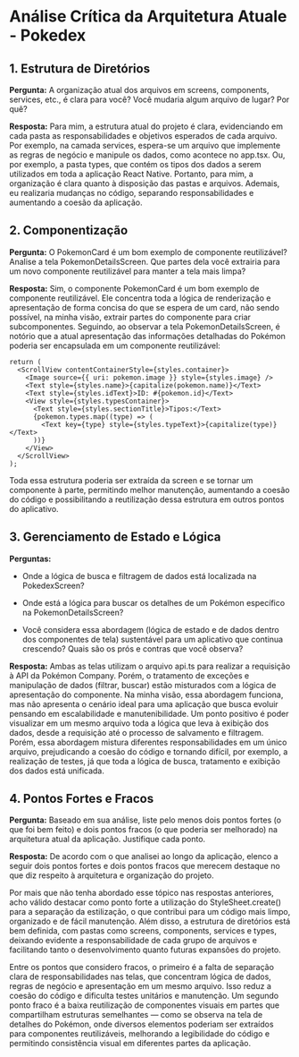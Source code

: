 # Análise Crítica da Arquitetura Atuale - Pokedex

## 1. Estrutura de Diretórios
**Pergunta:** A organização atual dos arquivos em screens, components, services, etc., é clara para você? Você mudaria algum arquivo de lugar? Por quê?

**Resposta:**
Para mim, a estrutura atual do projeto é clara, evidenciando em cada pasta as responsabilidades e objetivos esperados de cada arquivo. Por exemplo, na camada services, espera-se um arquivo que implemente as regras de negócio e manipule os dados, como acontece no app.tsx. Ou, por exemplo, a pasta types, que contém os tipos dos dados a serem utilizados em toda a aplicação React Native. Portanto, para mim, a organização é clara quanto à disposição das pastas e arquivos. Ademais, eu realizaria mudanças no código, separando responsabilidades e aumentando a coesão da aplicação.

## 2. Componentização
**Pergunta:** O PokemonCard é um bom exemplo de componente reutilizável? Analise a tela PokemonDetailsScreen. Que partes dela você extrairia para um novo componente reutilizável para manter a tela mais limpa?

**Resposta:**
Sim, o componente PokemonCard é um bom exemplo de componente reutilizável. Ele concentra toda a lógica de renderização e apresentação de forma concisa do que se espera de um card, não sendo possível, na minha visão, extrair partes do componente para criar subcomponentes. Seguindo, ao observar a tela PokemonDetailsScreen, é notório que a atual apresentação das informações detalhadas do Pokémon poderia ser encapsulada em um componente reutilizável:

```tsx
return (
  <ScrollView contentContainerStyle={styles.container}>
    <Image source={{ uri: pokemon.image }} style={styles.image} />
    <Text style={styles.name}>{capitalize(pokemon.name)}</Text>
    <Text style={styles.idText}>ID: #{pokemon.id}</Text>
    <View style={styles.typesContainer}>
      <Text style={styles.sectionTitle}>Tipos:</Text>
      {pokemon.types.map((type) => (
        <Text key={type} style={styles.typeText}>{capitalize(type)}</Text>
      ))}
    </View>
  </ScrollView>
);
```

Toda essa estrutura poderia ser extraída da screen e se tornar um componente à parte, permitindo melhor manutenção, aumentando a coesão do código e possibilitando a reutilização dessa estrutura em outros pontos do aplicativo.

## 3. Gerenciamento de Estado e Lógica
**Perguntas:**

- Onde a lógica de busca e filtragem de dados está localizada na PokedexScreen?

- Onde está a lógica para buscar os detalhes de um Pokémon específico na PokemonDetailsScreen?

- Você considera essa abordagem (lógica de estado e de dados dentro dos componentes de tela) sustentável para um aplicativo que continua crescendo? Quais são os prós e contras que você observa?

**Resposta:**
Ambas as telas utilizam o arquivo api.ts para realizar a requisição à API da Pokémon Company. Porém, o tratamento de exceções e manipulação de dados (filtrar, buscar) estão misturados com a lógica de apresentação do componente. Na minha visão, essa abordagem funciona, mas não apresenta o cenário ideal para uma aplicação que busca evoluir pensando em escalabilidade e manutenibilidade. Um ponto positivo é poder visualizar em um mesmo arquivo toda a lógica que leva à exibição dos dados, desde a requisição até o processo de salvamento e filtragem. Porém, essa abordagem mistura diferentes responsabilidades em um único arquivo, prejudicando a coesão do código e tornando difícil, por exemplo, a realização de testes, já que toda a lógica de busca, tratamento e exibição dos dados está unificada.

## 4. Pontos Fortes e Fracos
**Pergunta:** Baseado em sua análise, liste pelo menos dois pontos fortes (o que foi bem feito) e dois pontos fracos (o que poderia ser melhorado) na arquitetura atual da aplicação. Justifique cada ponto.

**Resposta:**
De acordo com o que analisei ao longo da aplicação, elenco a seguir dois pontos fortes e dois pontos fracos que merecem destaque no que diz respeito à arquitetura e organização do projeto.

Por mais que não tenha abordado esse tópico nas respostas anteriores, acho válido destacar como ponto forte a utilização do StyleSheet.create() para a separação da estilização, o que contribui para um código mais limpo, organizado e de fácil manutenção. Além disso, a estrutura de diretórios está bem definida, com pastas como screens, components, services e types, deixando evidente a responsabilidade de cada grupo de arquivos e facilitando tanto o desenvolvimento quanto futuras expansões do projeto.

Entre os pontos que considero fracos, o primeiro é a falta de separação clara de responsabilidades nas telas, que concentram lógica de dados, regras de negócio e apresentação em um mesmo arquivo. Isso reduz a coesão do código e dificulta testes unitários e manutenção. Um segundo ponto fraco é a baixa reutilização de componentes visuais em partes que compartilham estruturas semelhantes — como se observa na tela de detalhes do Pokémon, onde diversos elementos poderiam ser extraídos para componentes reutilizáveis, melhorando a legibilidade do código e permitindo consistência visual em diferentes partes da aplicação.